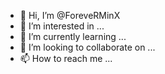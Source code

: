 - 👋 Hi, I’m @ForeveRMinX
- 👀 I’m interested in ...
- 🌱 I’m currently learning ...
- 💞️ I’m looking to collaborate on ...
- 📫 How to reach me ...

<!---
ForeveRMinX/ForeveRMinX is a ✨ special ✨ repository because its `README.md` (this file) appears on your GitHub profile.
You can click the Preview link to take a look at your changes.
--->
